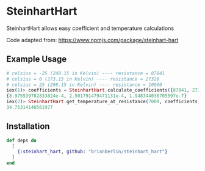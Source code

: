 # SteinhartHart

SteinhartHart allows easy coefficient and temperature calculations

Code adapted from: https://www.npmjs.com/package/steinhart-hart

## Example Usage

```elixir
# celsius = -25 (248.15 in Kelvin) ---- resistance = 87041
# celsius = 0 (273.15 in Kelvin) ---- resistance = 27326
# celsius = 25 (298.15 in Kelvin) ---- resistance = 10000
iex(1)> coefficients = SteinhartHart.calculate_coefficients({87041, 27326, 10000}, {248.15, 273.15, 298.15})
{8.975539782833824e-4, 2.501791479471131e-4, 1.948344036705597e-7}
iex(2)> SteinhartHart.get_temperature_at_resistance(7000, coefficients, :celsius)
34.75314140561977
```

## Installation

```elixir
def deps do
  [
    {:steinhart_hart, github: "brianberlin/steinhart_hart"}
  ]
end
```
